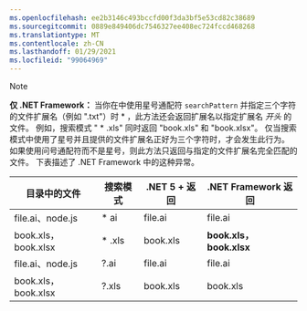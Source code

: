 ```yaml
---
ms.openlocfilehash: ee2b3146c493bccfd00f3da3bf5e53cd82c38689
ms.sourcegitcommit: 0889e849406dc7546327ee408ec724fccd468268
ms.translationtype: MT
ms.contentlocale: zh-CN
ms.lasthandoff: 01/29/2021
ms.locfileid: "99064969"
---
```

> [!NOTE]
> **仅 .NET Framework：** 当你在中使用星号通配符 `searchPattern` 并指定三个字符的文件扩展名（例如 ".txt"）时 \* ，此方法还会返回扩展名以指定扩展名 *开头* 的文件。 例如，搜索模式 " \* .xls" 同时返回 "book.xls" 和 "book.xlsx"。 仅当搜索模式中使用了星号并且提供的文件扩展名正好为三个字符时，才会发生此行为。 如果使用问号通配符而不是星号，则此方法只返回与指定的文件扩展名完全匹配的文件。 下表描述了 .NET Framework 中的这种异常。
>
> | 目录中的文件  | 搜索模式 | .NET 5 + 返回   | .NET Framework 返回  |
> |---------------------|----------------|-------------------|-------------------------|
> | file.ai、node.js   | * ai           | file.ai           | file.ai                 |
> | book.xls，book.xlsx | * .xls          | book.xls          | **book.xls，book.xlsx** |
> | file.ai、node.js   | ?.ai           | file.ai           | file.ai                 |
> | book.xls，book.xlsx | ?.xls          | book.xls          | book.xls                |
